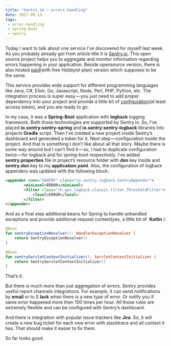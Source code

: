 ```yaml
---
title: "Sentri.io — errors handling"
date: 2017-09-13
tags: 
 - error-handling
 - spring-boot
 - sentry
---
```


Today I want to talk about one service I’ve discovered for myself last week. As you probably already got from article title it is [Sentry.io](https://sentry.io/). This open source project helps you to aggregate and monitor information regarding errors happening in your application. Beside opensource version, there is also hosted [paid](https://sentry.io/pricing/)(with free Hobbyist plan) version which supposes to be the&nbsp;same.

This service provides wide support for different programming languages like Java, C#, Elixir, Go, Javascript, Node, Perl, PHP, Python, etc. The integration process is super easy — you just need to add proper dependency into your project and provide a little bit of [configuration](https://docs.sentry.io/clients/java/config/)(at least access token), and you are ready to&nbsp;go.
<!-- more -->
In my case, it was a **Spring-Boot** application with **logback** logging framework. Both those technologies are supported by Sentry.io. So, I’ve placed **io.sentry:sentry-spring** and **io.sentry:sentry-logback** libraries into projects **Gradle** script. Then I’ve created a new project inside Sentry’s dashboard and generated a token for it. Next step — configuration inside the project. And that is something I don’t like about all that story. Maybe there is some way around but I can’t find it — so, I had to duplicate configuration twice — for logback and for spring-boot respectively. I’ve added **sentry.properties** file in project’s resource folder with **dsn** key inside and **sentry.dsn** key to my **application.yaml**. Also, the configuration of logback appenders was updated with the following block:

```xml
<appender name="SENTRY" class="io.sentry.logback.SentryAppender">
        <minLevel>ERROR</minLevel>
        <filter class="ch.qos.logback.classic.filter.ThresholdFilter">
            <level>ERROR</level>
        </filter>
</appender>
```

And as a final step additional beans for Spring to handle unhandled exceptions and provide additional request context(yes, a little bit of&nbsp; **Kotlin** ):

```kotlin
@Bean
fun sentryExceptionResolver(): HandlerExceptionResolver {
    return SentryExceptionResolver()
}

@Bean
fun sentryServletContextInitializer(): ServletContextInitializer {
    return SentryServletContextInitializer()
}
```

That’s it.

But there is much more than just aggregation of errors. Sentry provides useful report channels integrations. For example, it can send notifications by **email** or to S **lack** when there is a new type of error. Or notify you if same error happened more then 100 times per hour. All those rules are extremely flexible and can be configured with Sentry’s dashboard.

And there is integration with popular issue trackers like **Jira**. So, it will create a new bug ticket for each new error with stacktrace and all context it has. That should make it easier to fix&nbsp;them.

So far looks&nbsp;good.